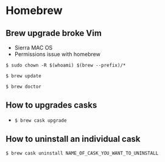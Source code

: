 # Homebrew
## Brew upgrade broke Vim



* Sierra MAC OS
* Permissions issue with homebrew

`$ sudo chown -R $(whoami) $(brew --prefix)/*`

`$ brew update`

`$ brew doctor`

## How to upgrades casks
* `$ brew cask upgrade`

## How to uninstall an individual cask
`$ brew cask uninstall NAME_OF_CASK_YOU_WANT_TO_UNINSTALL`
